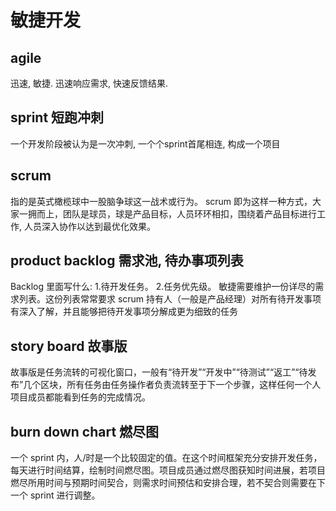 # 敏捷开发
## agile 
迅速, 敏捷. 迅速响应需求, 快速反馈结果.
## sprint 短跑冲刺
一个开发阶段被认为是一次冲刺, 一个个sprint首尾相连, 构成一个项目
## scrum 
指的是英式橄榄球中一股脑争球这一战术或行为。
scrum 即为这样一种方式，大家一拥而上，团队是球员，球是产品目标，人员环环相扣，围绕着产品目标进行工作, 人员深入协作以达到最优化效果。
## product backlog 需求池, 待办事项列表
Backlog 里面写什么:
1.待开发任务。
2.任务优先级。
敏捷需要维护一份详尽的需求列表。这份列表常常要求 scrum 持有人（一般是产品经理）对所有待开发事项有深入了解，并且能够把待开发事项分解成更为细致的任务
## story board 故事版
故事版是任务流转的可视化窗口，一般有“待开发”“开发中”“待测试”“返工”“待发布”几个区块，所有任务由任务操作者负责流转至于下一个步骤，这样任何一个人项目成员都能看到任务的完成情况。
## burn down chart 燃尽图
一个 sprint 内，人/时是一个比较固定的值。在这个时间框架充分安排开发任务，每天进行时间结算，绘制时间燃尽图。项目成员通过燃尽图获知时间进展，若项目燃尽所用时间与预期时间契合，则需求时间预估和安排合理，若不契合则需要在下一个 sprint 进行调整。
##  
###  
###  
###  
###  